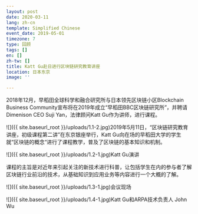 ```yaml
---
layout: post
date: 2020-03-11
lang: zh-cn
template: Simplified Chinese
event_date: 2019-05-01
timezone: 7
type: 回顾
tags: []
en: []
zh-tw: []
title: Katt Gu赴日进行区块链研究教育讲座
location: 日本东京
image: ''

---
```

2018年12月，早稻田全球科学和融合研究所与日本领先区块链小区Blockchain Business Community宣布将在2019年成立“早稻田BBC区块链研究所”，并聘请Dimenison CEO Suji Yan，法律顾问Katt Gu作为讲师，进行课程。

![]({{ site.baseurl_root }}/uploads/1.1-2.jpg)2019年5月11日，“区块链研究教育讲座，初级课程第二讲”在东京银座举行，Katt Gu向在场的早稻田大学的学生就“区块链的概念“进行了课程教学，普及了区块链的基本知识和机制。

![]({{ site.baseurl_root }}/uploads/1.2-1.jpg)Katt Gu演讲

课程的主旨是对近年来引起关注的新技术进行科普，让包括学生在内的参与者了解区块链行业前沿的技术，从基础知识到应用业务等内容进行一个大概的了解。

![]({{ site.baseurl_root }}/uploads/1.3-1.jpg)会议现场

![]({{ site.baseurl_root }}/uploads/1.4-1.jpg)Katt Gu和ARPA技术负责人 John Wu